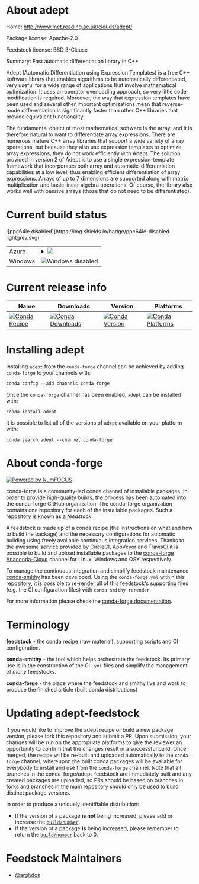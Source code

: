 About adept
===========

Home: http://www.met.reading.ac.uk/clouds/adept/

Package license: Apache-2.0

Feedstock license: BSD 3-Clause

Summary: Fast automatic differentiation library in C++

Adept (Automatic Differentiation using Expression Templates) is a free C++
software library that enables algorithms to be automatically differentiated,
very useful for a wide range of applications that involve mathematical
optimization. It uses an operator overloading approach, so very little code
modification is required. Moreover, the way that expression templates have been
used and several other important optimizations mean that reverse-mode
differentiation is significantly faster than other C++ libraries that provide
equivalent functionality.

The fundamental object of most mathematical software is the array, and it is
therefore natural to want to differentiate array expressions. There are numerous
mature C++ array libraries that support a wide variety of array operations, but
because they also use expression templates to optimize array expressions, they
do not work efficiently with Adept. The solution provided in version 2 of
Adept is to use a single expression-template framework that incorporates both
array and automatic-differentiation capabilities at a low level, thus enabling
efficient differentiation of array expressions. Arrays of up to 7 dimensions are
supported along with matrix multiplication and basic linear algebra operations.
Of course, the library also works well with passive arrays (those that do not
need to be differentiated).


Current build status
====================


<table>
    
  <tr>
    <td>Azure</td>
    <td>
      <details>
        <summary>
          <a href="https://dev.azure.com/conda-forge/feedstock-builds/_build/latest?definitionId=2650&branchName=master">
            <img src="https://dev.azure.com/conda-forge/feedstock-builds/_apis/build/status/adept-feedstock?branchName=master">
          </a>
        </summary>
        <table>
          <thead><tr><th>Variant</th><th>Status</th></tr></thead>
          <tbody><tr>
              <td>linux</td>
              <td>
                <a href="https://dev.azure.com/conda-forge/feedstock-builds/_build/latest?definitionId=2650&branchName=master">
                  <img src="https://dev.azure.com/conda-forge/feedstock-builds/_apis/build/status/adept-feedstock?branchName=master&jobName=linux&configuration=linux_" alt="variant">
                </a>
              </td>
            </tr><tr>
              <td>osx_fortran_compiler_version4</td>
              <td>
                <a href="https://dev.azure.com/conda-forge/feedstock-builds/_build/latest?definitionId=2650&branchName=master">
                  <img src="https://dev.azure.com/conda-forge/feedstock-builds/_apis/build/status/adept-feedstock?branchName=master&jobName=osx&configuration=osx_fortran_compiler_version4" alt="variant">
                </a>
              </td>
            </tr><tr>
              <td>osx_fortran_compiler_version7</td>
              <td>
                <a href="https://dev.azure.com/conda-forge/feedstock-builds/_build/latest?definitionId=2650&branchName=master">
                  <img src="https://dev.azure.com/conda-forge/feedstock-builds/_apis/build/status/adept-feedstock?branchName=master&jobName=osx&configuration=osx_fortran_compiler_version7" alt="variant">
                </a>
              </td>
            </tr>
          </tbody>
        </table>
      </details>
    </td>
  </tr>
  <tr>
    <td>Windows</td>
    <td>
      <img src="https://img.shields.io/badge/Windows-disabled-lightgrey.svg" alt="Windows disabled">
    </td>
  </tr>
![ppc64le disabled](https://img.shields.io/badge/ppc64le-disabled-lightgrey.svg)
</table>

Current release info
====================

| Name | Downloads | Version | Platforms |
| --- | --- | --- | --- |
| [![Conda Recipe](https://img.shields.io/badge/recipe-adept-green.svg)](https://anaconda.org/conda-forge/adept) | [![Conda Downloads](https://img.shields.io/conda/dn/conda-forge/adept.svg)](https://anaconda.org/conda-forge/adept) | [![Conda Version](https://img.shields.io/conda/vn/conda-forge/adept.svg)](https://anaconda.org/conda-forge/adept) | [![Conda Platforms](https://img.shields.io/conda/pn/conda-forge/adept.svg)](https://anaconda.org/conda-forge/adept) |

Installing adept
================

Installing `adept` from the `conda-forge` channel can be achieved by adding `conda-forge` to your channels with:

```
conda config --add channels conda-forge
```

Once the `conda-forge` channel has been enabled, `adept` can be installed with:

```
conda install adept
```

It is possible to list all of the versions of `adept` available on your platform with:

```
conda search adept --channel conda-forge
```


About conda-forge
=================

[![Powered by NumFOCUS](https://img.shields.io/badge/powered%20by-NumFOCUS-orange.svg?style=flat&colorA=E1523D&colorB=007D8A)](http://numfocus.org)

conda-forge is a community-led conda channel of installable packages.
In order to provide high-quality builds, the process has been automated into the
conda-forge GitHub organization. The conda-forge organization contains one repository
for each of the installable packages. Such a repository is known as a *feedstock*.

A feedstock is made up of a conda recipe (the instructions on what and how to build
the package) and the necessary configurations for automatic building using freely
available continuous integration services. Thanks to the awesome service provided by
[CircleCI](https://circleci.com/), [AppVeyor](https://www.appveyor.com/)
and [TravisCI](https://travis-ci.org/) it is possible to build and upload installable
packages to the [conda-forge](https://anaconda.org/conda-forge)
[Anaconda-Cloud](https://anaconda.org/) channel for Linux, Windows and OSX respectively.

To manage the continuous integration and simplify feedstock maintenance
[conda-smithy](https://github.com/conda-forge/conda-smithy) has been developed.
Using the ``conda-forge.yml`` within this repository, it is possible to re-render all of
this feedstock's supporting files (e.g. the CI configuration files) with ``conda smithy rerender``.

For more information please check the [conda-forge documentation](https://conda-forge.org/docs/).

Terminology
===========

**feedstock** - the conda recipe (raw material), supporting scripts and CI configuration.

**conda-smithy** - the tool which helps orchestrate the feedstock.
                   Its primary use is in the construction of the CI ``.yml`` files
                   and simplify the management of *many* feedstocks.

**conda-forge** - the place where the feedstock and smithy live and work to
                  produce the finished article (built conda distributions)


Updating adept-feedstock
========================

If you would like to improve the adept recipe or build a new
package version, please fork this repository and submit a PR. Upon submission,
your changes will be run on the appropriate platforms to give the reviewer an
opportunity to confirm that the changes result in a successful build. Once
merged, the recipe will be re-built and uploaded automatically to the
`conda-forge` channel, whereupon the built conda packages will be available for
everybody to install and use from the `conda-forge` channel.
Note that all branches in the conda-forge/adept-feedstock are
immediately built and any created packages are uploaded, so PRs should be based
on branches in forks and branches in the main repository should only be used to
build distinct package versions.

In order to produce a uniquely identifiable distribution:
 * If the version of a package **is not** being increased, please add or increase
   the [``build/number``](https://conda.io/docs/user-guide/tasks/build-packages/define-metadata.html#build-number-and-string).
 * If the version of a package **is** being increased, please remember to return
   the [``build/number``](https://conda.io/docs/user-guide/tasks/build-packages/define-metadata.html#build-number-and-string)
   back to 0.

Feedstock Maintainers
=====================

* [@arghdos](https://github.com/arghdos/)

